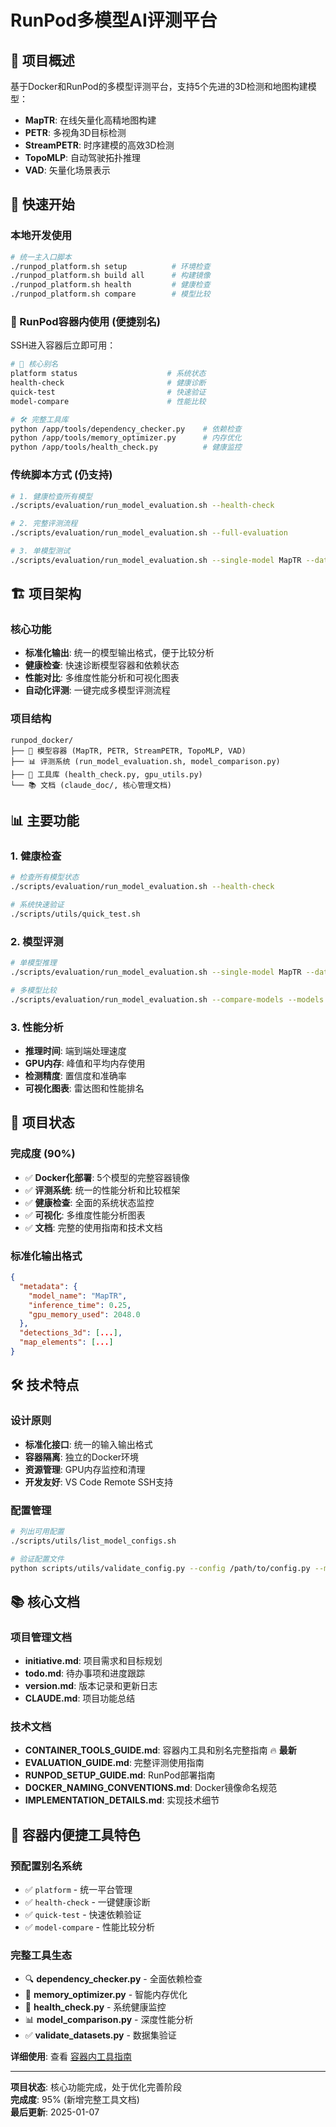 # RunPod多模型AI评测平台

## 🎯 项目概述

基于Docker和RunPod的多模型评测平台，支持5个先进的3D检测和地图构建模型：
- **MapTR**: 在线矢量化高精地图构建
- **PETR**: 多视角3D目标检测
- **StreamPETR**: 时序建模的高效3D检测
- **TopoMLP**: 自动驾驶拓扑推理
- **VAD**: 矢量化场景表示

## 🚀 快速开始

### 本地开发使用
```bash
# 统一主入口脚本
./runpod_platform.sh setup          # 环境检查
./runpod_platform.sh build all      # 构建镜像  
./runpod_platform.sh health         # 健康检查
./runpod_platform.sh compare        # 模型比较
```

### 🐳 RunPod容器内使用 (便捷别名)
SSH进入容器后立即可用：
```bash
# 🎯 核心别名
platform status                    # 系统状态
health-check                       # 健康诊断  
quick-test                         # 快速验证
model-compare                      # 性能比较

# 🛠️ 完整工具库  
python /app/tools/dependency_checker.py    # 依赖检查
python /app/tools/memory_optimizer.py      # 内存优化
python /app/tools/health_check.py          # 健康监控
```

### 传统脚本方式 (仍支持)
```bash
# 1. 健康检查所有模型
./scripts/evaluation/run_model_evaluation.sh --health-check

# 2. 完整评测流程  
./scripts/evaluation/run_model_evaluation.sh --full-evaluation

# 3. 单模型测试
./scripts/evaluation/run_model_evaluation.sh --single-model MapTR --data-path /data/sample.txt
```

## 🏗️ 项目架构

### 核心功能
- **标准化输出**: 统一的模型输出格式，便于比较分析
- **健康检查**: 快速诊断模型容器和依赖状态
- **性能对比**: 多维度性能分析和可视化图表
- **自动化评测**: 一键完成多模型评测流程

### 项目结构
```
runpod_docker/
├── 🐳 模型容器 (MapTR, PETR, StreamPETR, TopoMLP, VAD)
├── 📊 评测系统 (run_model_evaluation.sh, model_comparison.py)
├── 🔧 工具库 (health_check.py, gpu_utils.py)
└── 📚 文档 (claude_doc/, 核心管理文档)
```

## 📊 主要功能

### 1. 健康检查
```bash
# 检查所有模型状态
./scripts/evaluation/run_model_evaluation.sh --health-check

# 系统快速验证
./scripts/utils/quick_test.sh
```

### 2. 模型评测
```bash
# 单模型推理
./scripts/evaluation/run_model_evaluation.sh --single-model MapTR --data-path /data/sample.txt

# 多模型比较
./scripts/evaluation/run_model_evaluation.sh --compare-models --models MapTR,PETR,VAD
```

### 3. 性能分析
- **推理时间**: 端到端处理速度
- **GPU内存**: 峰值和平均内存使用
- **检测精度**: 置信度和准确率
- **可视化图表**: 雷达图和性能排名

## 🔧 项目状态

### 完成度 (90%)
- ✅ **Docker化部署**: 5个模型的完整容器镜像
- ✅ **评测系统**: 统一的性能分析和比较框架
- ✅ **健康检查**: 全面的系统状态监控
- ✅ **可视化**: 多维度性能分析图表
- ✅ **文档**: 完整的使用指南和技术文档

### 标准化输出格式
```json
{
  "metadata": {
    "model_name": "MapTR",
    "inference_time": 0.25,
    "gpu_memory_used": 2048.0
  },
  "detections_3d": [...],
  "map_elements": [...]
}
```

## 🛠️ 技术特点

### 设计原则
- **标准化接口**: 统一的输入输出格式
- **容器隔离**: 独立的Docker环境
- **资源管理**: GPU内存监控和清理
- **开发友好**: VS Code Remote SSH支持

### 配置管理
```bash
# 列出可用配置
./scripts/utils/list_model_configs.sh

# 验证配置文件
python scripts/utils/validate_config.py --config /path/to/config.py --model MapTR
```

## 📚 核心文档

### 项目管理文档
- **initiative.md**: 项目需求和目标规划
- **todo.md**: 待办事项和进度跟踪
- **version.md**: 版本记录和更新日志
- **CLAUDE.md**: 项目功能总结

### 技术文档
- **CONTAINER_TOOLS_GUIDE.md**: 容器内工具和别名完整指南 🔥 **最新**
- **EVALUATION_GUIDE.md**: 完整评测使用指南
- **RUNPOD_SETUP_GUIDE.md**: RunPod部署指南
- **DOCKER_NAMING_CONVENTIONS.md**: Docker镜像命名规范
- **IMPLEMENTATION_DETAILS.md**: 实现技术细节

## 🎯 容器内便捷工具特色

### 预配置别名系统
- ✅ `platform` - 统一平台管理
- ✅ `health-check` - 一键健康诊断
- ✅ `quick-test` - 快速依赖验证  
- ✅ `model-compare` - 性能比较分析

### 完整工具生态
- 🔍 **dependency_checker.py** - 全面依赖检查
- 💾 **memory_optimizer.py** - 智能内存优化
- 🏥 **health_check.py** - 系统健康监控
- 📊 **model_comparison.py** - 深度性能分析
- ✅ **validate_datasets.py** - 数据集验证

**详细使用**: 查看 [容器内工具指南](../guides/CONTAINER_TOOLS_GUIDE.md)

---

**项目状态**: 核心功能完成，处于优化完善阶段  
**完成度**: 95% (新增完整工具文档)  
**最后更新**: 2025-01-07